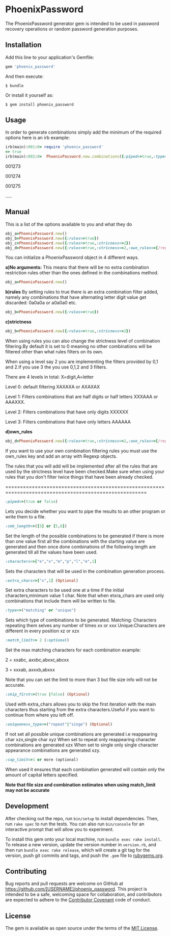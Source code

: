 # PhoenixPassword

The PhoenixPassword generator gem is intended to be used 
in password recovery operations or random password generation
purposes.

## Installation

Add this line to your application's Gemfile:

```ruby
gem 'phoenix_password'
```

And then execute:

    $ bundle

Or install it yourself as:

    $ gem install phoenix_password

## Usage
In order to generate combinations simply add the minimum of the required options here is an irb example:

```ruby
irb(main):001:0> require 'phoenix_password'
=> true
irb(main):002:0>  PhoenixPassword.new.combinations({:piped=>true,:type=>'matching',:cmb_length=>[6],:characters=>[0,1,2,3,4,5,6,7,8,9]})
```
001273

001274

001275

.....

## Manual
This is a list of the options available to you and what they do

```ruby
obj_a=PhoenixPassword.new() 
obj_b=PhoenixPassword.new({:rules=>true})
obj_c=PhoenixPassword.new({:rules=>true,:stricness=>2})
obj_d=PhoenixPassword.new({:rules=>true,:stricness=>2,:own_rules=>[/regexp_a/,regexp_b]})
```

You can initialize a PhoenixPassword object in 4 different ways.

**a)No arguments:**
This means that there will be no extra combination restriction rules other than the ones defined in the combinations method.

```ruby
obj_a=PhoenixPassword.new()
```

**b)rules**
By setting rules to true there is an extra combination filter added, namely any combinations that have alternating letter digit value get discarded: 0a0a0a or a0a0a0 etc.

```ruby
obj_b=PhoenixPassword.new({:rules=>true})
```
**c)strictness**

```ruby
obj_b=PhoenixPassword.new({:rules=>true,:stricness=>2})
```
When using rules you can also change the strictness level of combination filtering.By default it is set to 0 meaning no other combinations will be filtered other than what rules filters on its own.

When using a level say 2 you are implementing the filters provided by 0,1 and 2.If you use 3 the you use 0,1,2 and 3
filters.

There are 4 levels in total:
X=digit,A=letter

Level 0:
default filtering 	XAXAXA or AXAXAX

Level 1:
Filters combinations that are half digits or half letters
XXXAAA or AAAXXX.

Level 2:
Filters combinations that have only digits XXXXXX

Level 3:
Filters combinations that have only letters AAAAAA


**d)own_rules**

```ruby
obj_d=PhoenixPassword.new({:rules=>true,:stricness=>2,:own_rules=>[/regexp_a/,regexp_b]})
```

If you want to use your own combination filtering rules you must use the own_rules key and add an array with Regexp objects.

The rules that you will add will be implemented after all the rules that are used by the strictness level have been checked.Make sure when using your rules that you don't filter twice things that have been already checked.

======================================================================================================

```ruby	
:piped=>(true or false)
```
Lets you decide whether you want to pipe the results to an other program
or write them to a file.

```ruby
:cmb_length=>([5] or [5,6])
```
Set the length of the possible combinations to be generated if
there is more than one value first all the combinations with the
starting value are generated and then once done combinations of
the following length are generated till all the values have been used.

```ruby
:characters=>["e","x","m","p","l","e",1]
```
Sets the characters that will be used in the combination generation process.

```ruby
:extra_chars=>["x",1] (Optional)
```
Set extra characters to be used one at a time if the initial characters,minimum value 1 char.
Note that when etxra_chars are used only combinations that include them will be written to file.
	
```ruby
:type=>("matching" or "unique")
```
Sets which type of combinations to be generated.
Matching: Characters repeating them selves any number of times xx or xxx
Unique:Characters are different in every position xz or xzx

```ruby
:match_limit=> 2 (:optional)
```
Set the max matching characters for each combination example:

2 = xxabc, axxbc,abxxc,abcxx

3 = xxxab, axxxb,abxxx

Note that you can set the limit to more than 3 but file size info will
not be accurate.

```ruby
:skip_first=>(true |false) (Optional)
```
Used with extra_chars allows you to skip the first iteration with the
main characters thus starting from the extra characters.Useful if you
want to continue from where you left off.

```ruby
:uniqueness_type=>("repeat"|"singe") (Optional)
```
If not set all possible unique combinations are generated i.e reappearing char xzx,single char xyz
When set to repeat only reappearing character combinations are generated xzx
When set to single only single character appearance combinations are generated xzy.


```ruby
:cap_limit=>1 or more (optional)

```
When used it ensures that each combination generated will contain only the amount of capital letters specified.

**Note that file size and combination estimates  when using match_limit may not be accurate**




## Development

After checking out the repo, run `bin/setup` to install dependencies. Then, run `rake spec` to run the tests. You can also run `bin/console` for an interactive prompt that will allow you to experiment.

To install this gem onto your local machine, run `bundle exec rake install`. To release a new version, update the version number in `version.rb`, and then run `bundle exec rake release`, which will create a git tag for the version, push git commits and tags, and push the `.gem` file to [rubygems.org](https://rubygems.org).

## Contributing

Bug reports and pull requests are welcome on GitHub at https://github.com/[USERNAME]/phoenix_password. This project is intended to be a safe, welcoming space for collaboration, and contributors are expected to adhere to the [Contributor Covenant](http://contributor-covenant.org) code of conduct.


## License

The gem is available as open source under the terms of the [MIT License](http://opensource.org/licenses/MIT).

